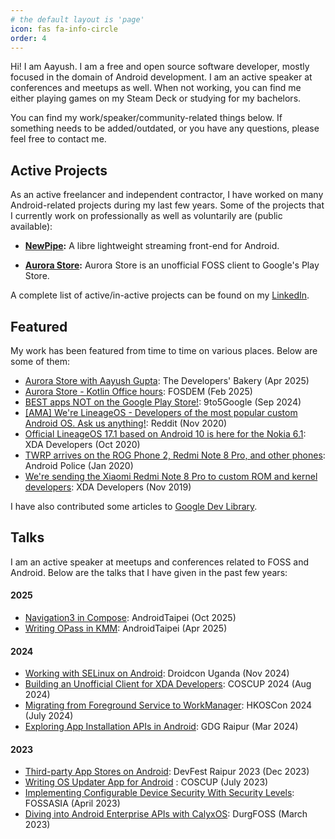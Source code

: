 ```yaml
---
# the default layout is 'page'
icon: fas fa-info-circle
order: 4
---
```


Hi! I am Aayush. I am a free and open source software developer, mostly focused in the domain of Android development. I am an active speaker at conferences and meetups as well. When not working, you can find me either playing games on my Steam Deck or studying for my bachelors.

You can find my work/speaker/community-related things below. If something needs to be added/outdated, or you have any questions, please feel free to contact me.

## Active Projects

As an active freelancer and independent contractor, I have worked on many Android-related projects during my last few years. Some of the projects that I currently work on professionally as well as voluntarily are (public available):

- **[NewPipe](https://github.com/TeamNewPipe/NewPipe):** A libre lightweight streaming front-end for Android.

- **[Aurora Store](https://gitlab.com/AuroraOSS/AuroraStore):** Aurora Store is an unofficial FOSS client to Google's Play Store.

A complete list of active/in-active projects can be found on my [LinkedIn](https://www.linkedin.com/in/theimpulson/details/projects/).

## Featured

My work has been featured from time to time on various places. Below are some of them:

- [Aurora Store with Aayush Gupta](https://thebakery.dev/96/): The Developers' Bakery (Apr 2025)
- [Aurora Store - Kotlin Office hours](https://bsky.app/profile/did:plc:5fx46b4pfg6kibxag5d5pldu/post/3lgs3h5hsfc2a): FOSDEM (Feb 2025)
- [BEST apps NOT on the Google Play Store!](https://www.youtube.com/watch?v=AGl5cLZg7Gc): 9to5Google (Sep 2024)
- [[AMA] We're LineageOS - Developers of the most popular custom Android OS. Ask us anything!](https://web.archive.org/web/20230328052455/https://www.reddit.com/r/Android/comments/k0ynjj/ama_were_lineageos_developers_of_the_most_popular/): Reddit (Nov 2020)
- [Official LineageOS 17.1 based on Android 10 is here for the Nokia 6.1](https://web.archive.org/web/20221219083817/https://www.xda-developers.com/nokia-6-1-official-lineageos-17-1-android-10/): XDA Developers (Oct 2020)
- [TWRP arrives on the ROG Phone 2, Redmi Note 8 Pro, and other phones](https://web.archive.org/web/20220602061315/https://www.androidpolice.com/2020/01/28/twrp-arrives-on-the-rog-phone-2-redmi-note-8-pro-and-other-phones/): Android Police (Jan 2020)
- [We're sending the Xiaomi Redmi Note 8 Pro to custom ROM and kernel developers](https://web.archive.org/web/20191208013651/https://www.xda-developers.com/xiaomi-redmi-note-8-pro-custom-rom-kernel-developers/): XDA Developers (Nov 2019)

I have also contributed some articles to [Google Dev Library](https://devlibrary.withgoogle.com/authors/theimpulson).

## Talks

I am an active speaker at meetups and conferences related to FOSS and Android. Below are the talks that I have given in the past few years:

#### 2025

- [Navigation3 in Compose](/assets/files/talks/navigation3.pdf): AndroidTaipei (Oct 2025)
- [Writing OPass in KMM](/assets/files/talks/opass.pdf): AndroidTaipei (Apr 2025)

#### 2024

- [Working with SELinux on Android](/assets/files/talks/selinux.pdf): Droidcon Uganda (Nov 2024)
- [Building an Unofficial Client for XDA Developers](/assets/files/talks/relabs.pdf): COSCUP 2024 (Aug 2024)
- [Migrating from Foreground Service to WorkManager](/assets/files/talks/workmanager.pdf): HKOSCon 2024 (July 2024)
- [Exploring App Installation APIs in Android](/assets/files/talks/packageinstaller.pdf): GDG Raipur (Mar 2024)

#### 2023

- [Third-party App Stores on Android](/assets/files/talks/appstore.pdf): DevFest Raipur 2023 (Dec 2023)
- [Writing OS Updater App for Android](/assets/files/talks/updater.pdf) : COSCUP (July 2023)
- [Implementing Configurable Device Security With Security Levels](/assets/files/talks/garliclevel.pdf): FOSSASIA (April 2023)
- [Diving into Android Enterprise APIs with CalyxOS](/assets/files/talks/mdm.pdf): DurgFOSS (March 2023)
